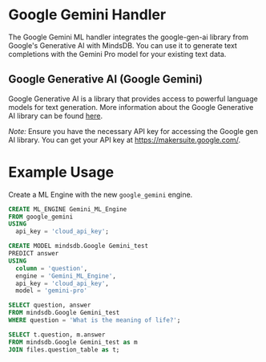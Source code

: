 # Google Gemini Handler
The Google Gemini ML handler integrates the google-gen-ai library from Google's Generative AI with MindsDB. You can use it to generate text completions with the Gemini Pro model for your existing text data.

## Google Generative AI (Google Gemini)
Google Generative AI is a library that provides access to powerful language models for text generation. More information about the Google Generative AI library can be found [here](https://github.com/GoogleCloudPlatform/generative-ai).

*Note:* Ensure you have the necessary API key for accessing the Google gen AI library. You can get your API key at https://makersuite.google.com/. 

# Example Usage

Create a ML Engine with the new `google_gemini` engine.

```sql
CREATE ML_ENGINE Gemini_ML_Engine
FROM google_gemini
USING
  api_key = 'cloud_api_key';
```

```sql
CREATE MODEL mindsdb.Google Gemini_test
PREDICT answer
USING
  column = 'question',
  engine = 'Gemini_ML_Engine',
  api_key = 'cloud_api_key',
  model = 'gemini-pro'
```

```sql
SELECT question, answer
FROM mindsdb.Google Gemini_test
WHERE question = 'What is the meaning of life?';
```

```sql
SELECT t.question, m.answer
FROM mindsdb.Google Gemini_test as m
JOIN files.question_table as t;
```
